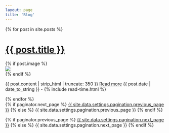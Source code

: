 ```yaml
---
layout: page
title: 'Blog'
---
```


{% for post in site.posts %}
<div class="posts">
  <h1>
    <a href="{{ site.github.url | replace: 'http://', 'https://' }}{{ post.url }}">{{ post.title }}</a>
  </h1>
  {% if post.image %}
  <div class="thumbnail-container">
    <a href="{{ site.github.url | replace: 'http://', 'https://' }}{{ post.url }}"><img src="{{ site.github.url | replace: 'http://', 'https://' }}/assets/img/{{ post.image }}"></a>
  </div>
  {% endif %}
  <p>
    {{ post.content | strip_html | truncate: 350 }} <a href="{{ site.github.url | replace: 'http://', 'https://' }}{{ post.url }}">Read more</a>
    <span class="post-date"><i class="fa fa-calendar" aria-hidden="true"></i> {{ post.date | date_to_string }} - <i class="fa fa-clock-o" aria-hidden="true"></i> {% include read-time.html %}</span>
  </p>
</div>
{% endfor %}


<!-- Pagination links -->
<div class="pagination">
  {% if paginator.next_page %}
    <a class="pagination-button pagination-active next" href="{{ site.github.url | replace: 'http://', 'https://' }}}{{ paginator.next_page_path }}">{{ site.data.settings.pagination.previous_page }}</a>
  {% else %}
    <span class="pagination-button">{{ site.data.settings.pagination.previous_page }}</span>
  {% endif %}

  {% if paginator.previous_page %}
    <a class="pagination-button pagination-active" href="{{ site.baseurl| replace: 'http://', 'https://' }}}{{ paginator.previous_page_path }}">{{ site.data.settings.pagination.next_page }}</a>
  {% else %}
    <span class="pagination-button">{{ site.data.settings.pagination.next_page }}</span>
  {% endif %}
</div>
